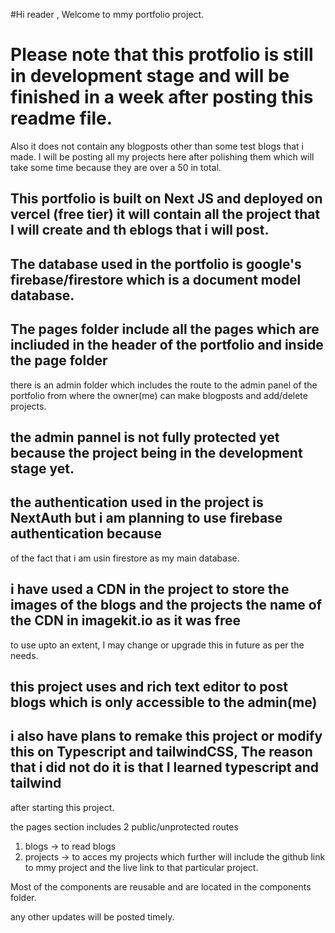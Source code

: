 #Hi reader , Welcome to mmy portfolio project.
# Please note that this protfolio is still in development stage and will be finished in a week after posting this readme file. 
Also it does not contain any blogposts other than some test blogs that i made.
I will be posting all my projects here after polishing them which will take some time because they are over a 50 in total.


## This portfolio is built on Next JS and deployed on vercel (free tier)  it will contain all the project that I will create and th eblogs that i will post.


## The database used in the portfolio is google's firebase/firestore which is a document model database.

## The pages folder include all the pages which are incliuded in the header of the portfolio and inside the page folder 
there is an admin folder which includes the route to the admin panel of the portfolio from where the owner(me) can make 
blogposts and add/delete projects.

## the admin pannel is not fully protected yet because the project being in the development stage yet.

## the authentication used in the project is NextAuth but i am planning to use firebase authentication because
of the fact that i am usin firestore as my main database.

## i have used a CDN in the project to store the images of the blogs and the projects the name of the CDN in imagekit.io as it was free 
to use upto an extent, I may change or upgrade this in future as per the needs.

## this project uses and rich text editor to post blogs which is only accessible to the admin(me)



## i also have plans to remake this project or modify this on Typescript and tailwindCSS, The reason that i did not do it is that I learned typescript and tailwind 
after starting this project.



the pages section includes 2 public/unprotected routes 

1. blogs -> to read blogs
2. projects -> to acces my projects which further will include the github link to mmy project and the live link to that particular project.

Most of the components are reusable and are located in the components folder.

any other updates will be posted timely.








